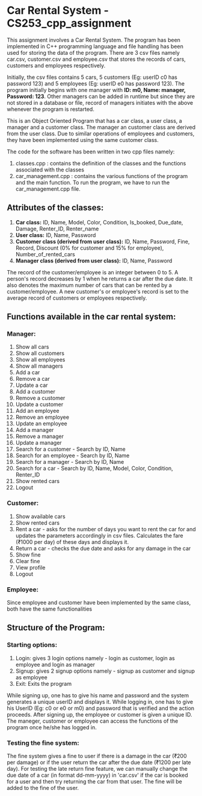 # Car Rental System - CS253_cpp_assignment

This assignment involves a Car Rental System.
The program has been implemented in C++ programming language and file handling has been used for storing the data of the program.
There are 3 csv files namely car.csv, customer.csv and employee.csv that stores the records of cars, customers and employees respectively.

Initially, the csv files contains 5 cars, 5 customers (Eg: userID c0 has password 123) and 5 employees (Eg: userID e0 has password 123). The program initially begins with one manager with **ID: m0, Name: manager, Password: 123**. Other managers can be added in runtime but since they are not stored in a database or file, record of managers initiates with the above whenever the program is restarted.

This is an Object Oriented Program that has a car class, a user class, a manager and a customer class. The manager an customer class are derived from the user class. Due to similar operations of employees and customers, they have been implemented using the same customer class.

The code for the software has been written in two cpp files namely:
1. classes.cpp : contains the definition of the classes and the functions associated with the classes
2. car_management.cpp : contains the various functions of the program and the main function.
To run the program, we have to run the car_management.cpp file.

## Attributes of the classes:
1. **Car class:** ID, Name, Model, Color, Condition, Is_booked, Due_date, Damage, Renter_ID, Renter_name
2. **User class:** ID, Name, Password
3. **Customer class (derived from user class):** ID, Name, Password, Fine, Record, Discount (0% for customer and 15% for employee), Number_of_rented_cars
4. **Manager class (derived from user class):** ID, Name, Password

The record of the customer/employee is an integer between 0 to 5. A person's record decreases by 1 when he returns a car after the due date. It also denotes the maximum number of cars that can be rented by a customer/employee. A new customer's or employee's record is set to the average record of customers or employees respectively.

## Functions available in the car rental system:
### Manager:
1. Show all cars
2. Show all customers
3. Show all employees
4. Show all managers
5. Add a car
6. Remove a car
7. Update a car
8. Add a customer
9. Remove a customer
10. Update a customer
11. Add an employee
12. Remove an employee
13. Update an employee
14. Add a manager
15. Remove a manager
16. Update a manager
17. Search for a customer - Search by ID, Name
18. Search for an employee - Search by ID, Name
19. Search for a manager - Search by ID, Name
20. Search for a car - Search by ID, Name, Model, Color, Condition, Renter_ID
21. Show rented cars
22. Logout
### Customer:
1. Show available cars
2. Show rented cars
3. Rent a car - asks for the number of days you want to rent the car for and updates the parameters accordingly in csv files. Calculates the fare (₹1000 per day) of these days and displays it.
4. Return a car - checks the due date and asks for any damage in the car
5. Show fine
6. Clear fine
7. View profile
8. Logout
### Employee:
Since employee and customer have been implemented by the same class, both have the same functionalities

## Structure of the Program:
### Starting options:
1. Login: gives 3 login options namely - login as customer, login as employee and login as manager
2. Signup: gives 2 signup options namely - signup as customer and signup as employee
3. Exit: Exits the program

While signing up, one has to give his name and password and the system generates a unique userID and displays it. While logging in, one has to give his UserID (Eg: c0 or e0 or m0) and password that is verified and the action proceeds. After signing up, the employee or customer is given a unique ID. The maneger, customer or employee can access the functions of the program once he/she has logged in.

### Testing the fine system:
The fine system gives a fine to user if there is a damage in the car (₹200 per damage) or if the user return the car after the due date (₹1200 per late day). For testing the late return fine feature, we can manually change the due date of a car (in format dd-mm-yyyy) in 'car.csv' if the car is booked for a user and then try returning the car from that user. The fine will be added to the fine of the user.